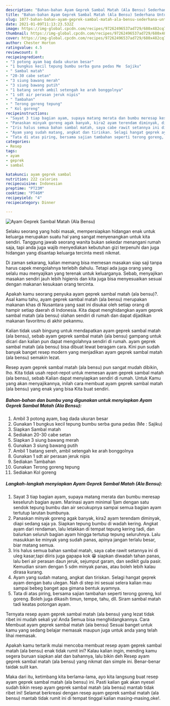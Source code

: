 ```yaml
---
description: "Bahan-bahan Ayam Geprek Sambal Matah (Ala Bensu) Sederhana Untuk Jualan"
title: "Bahan-bahan Ayam Geprek Sambal Matah (Ala Bensu) Sederhana Untuk Jualan"
slug: 1077-bahan-bahan-ayam-geprek-sambal-matah-ala-bensu-sederhana-untuk-jualan
date: 2021-01-09T11:13:23.532Z
image: https://img-global.cpcdn.com/recipes/97262496537ad729/680x482cq70/ayam-geprek-sambal-matah-ala-bensu-foto-resep-utama.jpg
thumbnail: https://img-global.cpcdn.com/recipes/97262496537ad729/680x482cq70/ayam-geprek-sambal-matah-ala-bensu-foto-resep-utama.jpg
cover: https://img-global.cpcdn.com/recipes/97262496537ad729/680x482cq70/ayam-geprek-sambal-matah-ala-bensu-foto-resep-utama.jpg
author: Chester Horton
ratingvalue: 4.5
reviewcount: 8
recipeingredient:
- "3 potong ayam bag dada ukuran besar"
- "1 bungkus kecil tepung bumbu serba guna pedas Me  Sajiku"
- " Sambal matah"
- "20-30 cabe setan"
- "3 siung bawang merah"
- "3 siung bawang putih"
- "1 batang sereh ambil setengah ke arah bonggolnya"
- "1 sdt air perasan jeruk nipis"
- " Tambahan"
- " Terong goreng tepung"
- " Kol goreng"
recipeinstructions:
- "Sayat 3 tiap bagian ayam, supaya matang merata dan bumbu meresap keseluruh bagian ayam. Marinasi ayam minimal 1jam dengan satu sendok tepung bumbu dan air secukupnya sampai semua bagian ayam tertutup larutan bumbunya."
- "Panaskan minyak goreng agak banyak, kira2 ayam terendam diminyak, diapi sedang saja ya. Siapkan tepung bumbu di wadah kering. Angkat ayam dari rendaman, lalu letakkan di tempat tepung kering tadi, dan balurkan seluruh bagian ayam hingga tertutup tepung seluruhnya. Lalu masukkan ke minyak yang sudah panas, apinya jangan terlalu besar, biar matang semua."
- "Iris halus semua bahan sambal matah, saya cabe rawit setannya ini di uleg kasar,tapi diiris juga gapapa kok 😁 siapkan diwadah tahan panas, lalu beri air perasan daun jeruk, sejumput garam, dan sedikit gula pasir. Kemudian siram dengan 5 sdm minyak panas, atau boleh lebih kalau dirasa kurang."
- "Ayam yang sudah matang, angkat dan tiriskan. Selagi hangat geprek ayam dengan batu ulegan. Nah di step ini sesuai selera kalian mau sampai bebeg banget apa gimana bentuk ayamnya."
- "Tata di atas piring, bersama sajian tambahan seperti terong goreng, kol goreng. Boleh juga dikasih timun, tempe, tahu, dll. Siram sambal matah tadi keatas potongan ayam."
categories:
- Resep
tags:
- ayam
- geprek
- sambal

katakunci: ayam geprek sambal 
nutrition: 222 calories
recipecuisine: Indonesian
preptime: "PT23M"
cooktime: "PT46M"
recipeyield: "4"
recipecategory: Dinner

---
```



![Ayam Geprek Sambal Matah (Ala Bensu)](https://img-global.cpcdn.com/recipes/97262496537ad729/680x482cq70/ayam-geprek-sambal-matah-ala-bensu-foto-resep-utama.jpg)

Selaku seorang yang hobi masak, mempersiapkan hidangan enak untuk keluarga merupakan suatu hal yang sangat menyenangkan untuk kita sendiri. Tanggung jawab seorang  wanita bukan sekedar menangani rumah saja, tapi anda juga wajib menyediakan kebutuhan gizi terpenuhi dan juga hidangan yang disantap keluarga tercinta mesti nikmat.

Di zaman  sekarang, kalian memang bisa memesan masakan siap saji tanpa harus capek mengolahnya terlebih dahulu. Tetapi ada juga orang yang selalu mau menyajikan yang terenak untuk keluarganya. Sebab, menyajikan masakan sendiri jauh lebih higienis dan kita juga bisa menyesuaikan sesuai dengan makanan kesukaan orang tercinta. 



Apakah kamu seorang penyuka ayam geprek sambal matah (ala bensu)?. Asal kamu tahu, ayam geprek sambal matah (ala bensu) merupakan makanan khas di Nusantara yang saat ini disukai oleh setiap orang di hampir setiap daerah di Indonesia. Kita dapat menghidangkan ayam geprek sambal matah (ala bensu) olahan sendiri di rumah dan dapat dijadikan makanan favoritmu di akhir pekanmu.

Kalian tidak usah bingung untuk mendapatkan ayam geprek sambal matah (ala bensu), sebab ayam geprek sambal matah (ala bensu) gampang untuk dicari dan kalian pun dapat mengolahnya sendiri di rumah. ayam geprek sambal matah (ala bensu) bisa dibuat lewat beragam cara. Kini pun sudah banyak banget resep modern yang menjadikan ayam geprek sambal matah (ala bensu) semakin lezat.

Resep ayam geprek sambal matah (ala bensu) pun sangat mudah dibikin, lho. Kita tidak usah repot-repot untuk memesan ayam geprek sambal matah (ala bensu), sebab Kalian dapat menyiapkan sendiri di rumah. Untuk Kamu yang akan menyajikannya, inilah cara membuat ayam geprek sambal matah (ala bensu) yang enak yang bisa Kita buat sendiri.

<!--inarticleads1-->

##### Bahan-bahan dan bumbu yang digunakan untuk menyiapkan Ayam Geprek Sambal Matah (Ala Bensu):

1. Ambil 3 potong ayam, bag dada ukuran besar
1. Gunakan 1 bungkus kecil tepung bumbu serba guna pedas (Me : Sajiku)
1. Siapkan  Sambal matah
1. Sediakan 20-30 cabe setan
1. Siapkan 3 siung bawang merah
1. Gunakan 3 siung bawang putih
1. Ambil 1 batang sereh, ambil setengah ke arah bonggolnya
1. Gunakan 1 sdt air perasan jeruk nipis
1. Sediakan  Tambahan
1. Gunakan  Terong goreng tepung
1. Sediakan  Kol goreng




<!--inarticleads2-->

##### Langkah-langkah menyiapkan Ayam Geprek Sambal Matah (Ala Bensu):

1. Sayat 3 tiap bagian ayam, supaya matang merata dan bumbu meresap keseluruh bagian ayam. Marinasi ayam minimal 1jam dengan satu sendok tepung bumbu dan air secukupnya sampai semua bagian ayam tertutup larutan bumbunya.
1. Panaskan minyak goreng agak banyak, kira2 ayam terendam diminyak, diapi sedang saja ya. Siapkan tepung bumbu di wadah kering. Angkat ayam dari rendaman, lalu letakkan di tempat tepung kering tadi, dan balurkan seluruh bagian ayam hingga tertutup tepung seluruhnya. Lalu masukkan ke minyak yang sudah panas, apinya jangan terlalu besar, biar matang semua.
1. Iris halus semua bahan sambal matah, saya cabe rawit setannya ini di uleg kasar,tapi diiris juga gapapa kok 😁 siapkan diwadah tahan panas, lalu beri air perasan daun jeruk, sejumput garam, dan sedikit gula pasir. Kemudian siram dengan 5 sdm minyak panas, atau boleh lebih kalau dirasa kurang.
1. Ayam yang sudah matang, angkat dan tiriskan. Selagi hangat geprek ayam dengan batu ulegan. Nah di step ini sesuai selera kalian mau sampai bebeg banget apa gimana bentuk ayamnya.
1. Tata di atas piring, bersama sajian tambahan seperti terong goreng, kol goreng. Boleh juga dikasih timun, tempe, tahu, dll. Siram sambal matah tadi keatas potongan ayam.




Ternyata resep ayam geprek sambal matah (ala bensu) yang lezat tidak ribet ini mudah sekali ya! Anda Semua bisa menghidangkannya. Cara Membuat ayam geprek sambal matah (ala bensu) Sesuai banget untuk kamu yang sedang belajar memasak maupun juga untuk anda yang telah lihai memasak.

Apakah kamu tertarik mulai mencoba membuat resep ayam geprek sambal matah (ala bensu) enak tidak rumit ini? Kalau kalian ingin, mending kamu segera buruan siapkan alat dan bahannya, lalu bikin deh Resep ayam geprek sambal matah (ala bensu) yang nikmat dan simple ini. Benar-benar taidak sulit kan. 

Maka dari itu, ketimbang kita berlama-lama, ayo kita langsung buat resep ayam geprek sambal matah (ala bensu) ini. Pasti kalian gak akan nyesel sudah bikin resep ayam geprek sambal matah (ala bensu) mantab tidak ribet ini! Selamat berkreasi dengan resep ayam geprek sambal matah (ala bensu) mantab tidak rumit ini di tempat tinggal kalian masing-masing,oke!.

